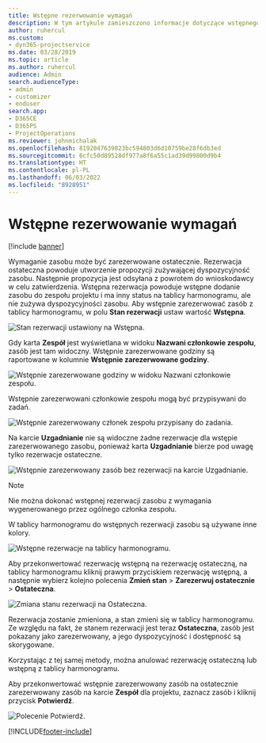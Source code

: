 ```yaml
---
title: Wstępne rezerwowanie wymagań
description: W tym artykule zamieszczono informacje dotyczące wstępnego rezerwowania wymagań.
author: ruhercul
ms.custom:
- dyn365-projectservice
ms.date: 03/28/2019
ms.topic: article
ms.author: ruhercul
audience: Admin
search.audienceType:
- admin
- customizer
- enduser
search.app:
- D365CE
- D365PS
- ProjectOperations
ms.reviewer: johnmichalak
ms.openlocfilehash: 8192047639823bc594803d6d10759be28f6db3ed
ms.sourcegitcommit: 6cfc50d89528df977a8f6a55c1ad39d99800d9b4
ms.translationtype: HT
ms.contentlocale: pl-PL
ms.lasthandoff: 06/03/2022
ms.locfileid: "8928951"
---
```

# <a name="soft-book-requirements"></a>Wstępne rezerwowanie wymagań

[!include [banner](../includes/psa-now-project-operations.md)]

Wymaganie zasobu może być zarezerwowane ostatecznie. Rezerwacja ostateczna powoduje utworzenie propozycji zużywającej dyspozycyjność zasobu. Następnie propozycja jest odsyłana z powrotem do wnioskodawcy w celu zatwierdzenia. Wstępna rezerwacja powoduje wstępne dodanie zasobu do zespołu projektu i ma inny status na tablicy harmonogramu, ale nie zużywa dyspozycyjności zasobu. Aby wstępnie zarezerwować zasób z tablicy harmonogramu, w polu **Stan rezerwacji** ustaw wartość **Wstępna**.

![Stan rezerwacji ustawiony na Wstępna.](media/Resource-Management-image77.png)

Gdy karta **Zespół** jest wyświetlana w widoku **Nazwani członkowie zespołu**, zasób jest tam widoczny. Wstępnie zarezerwowane godziny są raportowane w kolumnie **Wstępnie zarezerwowane godziny**.

![Wstępnie zarezerwowane godziny w widoku Nazwani członkowie zespołu.](media/Resource-Management-image78.png)

Wstępnie zarezerwowani członkowie zespołu mogą być przypisywani do zadań.

![Wstępnie zarezerwowany członek zespołu przypisany do zadania.](media/Resource-Management-image79.png)

Na karcie **Uzgadnianie** nie są widoczne żadne rezerwacje dla wstępie zarezerwowanego zasobu, ponieważ karta **Uzgadnianie** bierze pod uwagę tylko rezerwacje ostateczne.

![Wstępnie zarezerwowany zasób bez rezerwacji na karcie Uzgadnianie.](media/Resource-Management-image80.png)

> [!NOTE]
> Nie można dokonać wstępnej rezerwacji zasobu z wymagania wygenerowanego przez ogólnego członka zespołu.

W tablicy harmonogramu do wstępnych rezerwacji zasobu są używane inne kolory.

![Wstępne rezerwacje na tablicy harmonogramu.](media/Resource-Management-image81.png)

Aby przekonwertować rezerwację wstępną na rezerwację ostateczną, na tablicy harmonogramu kliknij prawym przyciskiem rezerwację wstępną, a następnie wybierz kolejno polecenia **Zmień stan** \> **Zarezerwuj ostatecznie** \> **Ostateczna**.

![Zmiana stanu rezerwacji na Ostateczna.](media/Resource-Management-image82.png)

Rezerwacja zostanie zmieniona, a stan zmieni się w tablicy harmonogramu. Ze względu na fakt, że stanem rezerwacji jest teraz **Ostateczna**, zasób jest pokazany jako zarezerwowany, a jego dyspozycyjność i dostępność są skorygowane.

Korzystając z tej samej metody, można anulować rezerwację ostateczną lub wstępną z tablicy harmonogramu.

Aby przekonwertować wstępnie zarezerwowany zasób na ostatecznie zarezerwowany zasób na karcie **Zespół** dla projektu, zaznacz zasób i kliknij przycisk **Potwierdź**.

![Polecenie Potwierdź.](media/Resource-Management-image83.png)


[!INCLUDE[footer-include](../includes/footer-banner.md)]
